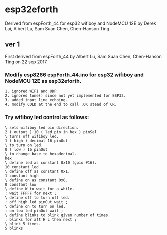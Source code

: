 # esp32eforth
Derived from espForth_44 for esp32 wifiboy and NodeMCU 12E  by Derek Lai, Albert Lu, Sam Suan Chen, Chen-Hanson Ting.
## ver 1
First derived from espForth_44 by Albert Lu, Sam Suan Chen, Chen-Hanson Ting on 22 sep 2017.
### Modify esp8266 espForth_44.ino for esp32 wifiboy and NodeMCU 12E as esp32eforth.
    1. ignored WIFI and UDP
    2. ignored tone() since not yet implemented for ESP32.
    3. added input line echoing.
    4. modify COLD at the end to call .OK stead of CR.
### Try wifiboy led control as follows:
    \ sets wifiboy led pin direction.
    2 ( output ) 10 ( led pin in hex ) pinSel
    \ turns off wifiboy led.
    1 ( high ) decimal 16 pinOut
    \ to turn on led.
    0 ( low ) 16 pinOut
    \ to change base to hexadecimal.
    hex
    \ define led as constant 0x10 (gpio #16).
    10 constant led
    \ define off as constant 0x1.
    1 constant high
    \ define on as constant 0x0.
    0 constant low
    \ define W to wait for a while.
    : wait FFFFF for next ;
    \ define off to turn off led.
    : off high led pinOut wait ;
    \ define on to turn on led.
    : on low led pinOut wait ;
    \ define blinks to blink given number of times.
    : blinks for aft H L then next ;
    \ blink 5 times.
    5 blinks

